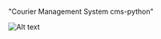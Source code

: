"Courier Management System cms-python" 

![Alt text](http://anupambartwal.me/img/portfolio/cmspython.png "Courier Management System")
